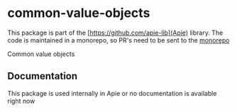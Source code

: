 # common-value-objects

This package is part of the [https://github.com/apie-lib](Apie) library.
The code is maintained in a monorepo, so PR's need to be sent to the [monorepo](https://github.com/apie-lib/apie-lib-monorepo/pulls)

Common value objects

## Documentation
This package is used internally in Apie or no documentation is available right now

